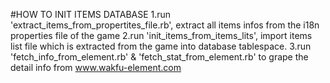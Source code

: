 #HOW TO INIT ITEMS DATABASE
1.run 'extract_items_from_propertites_file.rb', extract all items infos from the i18n properties file of the game
2.run 'init_items_from_items_lits', import items list file which is extracted from the game into database tablespace.
3.run 'fetch_info_from_element.rb' & 'fetch_stat_from_element.rb' to grape the detail info from www.wakfu-element.com